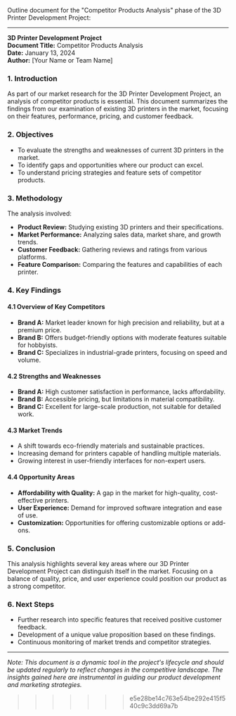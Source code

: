 Outline document for the "Competitor Products Analysis" phase of the 3D Printer Development Project:

---

**3D Printer Development Project**  
**Document Title:** Competitor Products Analysis  
**Date:** January 13, 2024  
**Author:** [Your Name or Team Name]

### 1. Introduction

As part of our market research for the 3D Printer Development Project, an analysis of competitor products is essential. This document summarizes the findings from our examination of existing 3D printers in the market, focusing on their features, performance, pricing, and customer feedback.

### 2. Objectives

- To evaluate the strengths and weaknesses of current 3D printers in the market.
- To identify gaps and opportunities where our product can excel.
- To understand pricing strategies and feature sets of competitor products.

### 3. Methodology

The analysis involved:

- **Product Review:** Studying existing 3D printers and their specifications.
- **Market Performance:** Analyzing sales data, market share, and growth trends.
- **Customer Feedback:** Gathering reviews and ratings from various platforms.
- **Feature Comparison:** Comparing the features and capabilities of each printer.

### 4. Key Findings

#### 4.1 Overview of Key Competitors
- **Brand A:** Market leader known for high precision and reliability, but at a premium price.
- **Brand B:** Offers budget-friendly options with moderate features suitable for hobbyists.
- **Brand C:** Specializes in industrial-grade printers, focusing on speed and volume.

#### 4.2 Strengths and Weaknesses
- **Brand A:** High customer satisfaction in performance, lacks affordability.
- **Brand B:** Accessible pricing, but limitations in material compatibility.
- **Brand C:** Excellent for large-scale production, not suitable for detailed work.

#### 4.3 Market Trends
- A shift towards eco-friendly materials and sustainable practices.
- Increasing demand for printers capable of handling multiple materials.
- Growing interest in user-friendly interfaces for non-expert users.

#### 4.4 Opportunity Areas
- **Affordability with Quality:** A gap in the market for high-quality, cost-effective printers.
- **User Experience:** Demand for improved software integration and ease of use.
- **Customization:** Opportunities for offering customizable options or add-ons.

### 5. Conclusion

This analysis highlights several key areas where our 3D Printer Development Project can distinguish itself in the market. Focusing on a balance of quality, price, and user experience could position our product as a strong competitor.

### 6. Next Steps

- Further research into specific features that received positive customer feedback.
- Development of a unique value proposition based on these findings.
- Continuous monitoring of market trends and competitor strategies.

---

*Note: This document is a dynamic tool in the project's lifecycle and should be updated regularly to reflect changes in the competitive landscape. The insights gained here are instrumental in guiding our product development and marketing strategies.*
>>>>>>> e5e28be14c763e54be292e415f540c9c3dd69a7b
